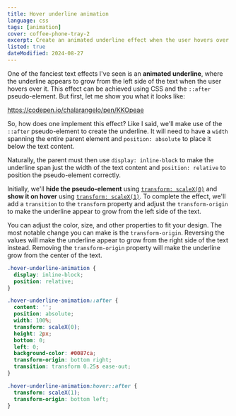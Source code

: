 ```yaml
---
title: Hover underline animation
language: css
tags: [animation]
cover: coffee-phone-tray-2
excerpt: Create an animated underline effect when the user hovers over some text.
listed: true
dateModified: 2024-08-27
---
```


One of the fanciest text effects I've seen is an **animated underline**, where the underline appears to grow from the left side of the text when the user hovers over it. This effect can be achieved using CSS and the `::after` pseudo-element. But first, let me show you what it looks like:

https://codepen.io/chalarangelo/pen/KKOpeae

So, how does one implement this effect? Like I said, we'll make use of the `::after` pseudo-element to create the underline. It will need to have a `width` spanning the entire parent element and `position: absolute` to place it below the text content.

Naturally, the parent must then use `display: inline-block` to make the underline span just the width of the text content and `position: relative` to position the pseudo-element correctly.

Initially, we'll **hide the pseudo-element** using [`transform: scaleX(0)`](https://developer.mozilla.org/en-US/docs/Web/CSS/transform-function/scaleX) and **show it on hover** using [`transform: scaleX(1)`](https://developer.mozilla.org/en-US/docs/Web/CSS/transform-function/scaleX). To complete the effect, we'll add a `transition` to the `transform` property and adjust the `transform-origin` to make the underline appear to grow from the left side of the text.

You can adjust the color, size, and other properties to fit your design. The most notable change you can make is the `transform-origin`. Reversing the values will make the underline appear to grow from the right side of the text instead. Removing the `transform-origin` property will make the underline grow from the center of the text.

```css
.hover-underline-animation {
  display: inline-block;
  position: relative;
}

.hover-underline-animation::after {
  content: '';
  position: absolute;
  width: 100%;
  transform: scaleX(0);
  height: 2px;
  bottom: 0;
  left: 0;
  background-color: #0087ca;
  transform-origin: bottom right;
  transition: transform 0.25s ease-out;
}

.hover-underline-animation:hover::after {
  transform: scaleX(1);
  transform-origin: bottom left;
}
```
